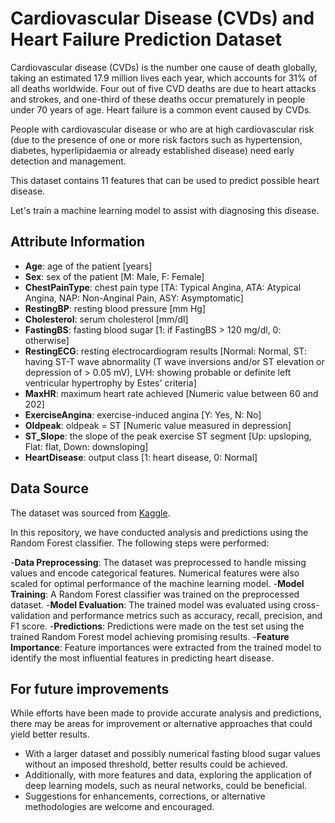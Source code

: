 # Cardiovascular Disease (CVDs) and Heart Failure Prediction Dataset

Cardiovascular disease (CVDs) is the number one cause of death globally, taking an estimated 17.9 million lives each year, which accounts for 31% of all deaths worldwide. Four out of five CVD deaths are due to heart attacks and strokes, and one-third of these deaths occur prematurely in people under 70 years of age. Heart failure is a common event caused by CVDs.

People with cardiovascular disease or who are at high cardiovascular risk (due to the presence of one or more risk factors such as hypertension, diabetes, hyperlipidaemia or already established disease) need early detection and management.

This dataset contains 11 features that can be used to predict possible heart disease.

Let's train a machine learning model to assist with diagnosing this disease.

## Attribute Information

- **Age**: age of the patient [years]
- **Sex**: sex of the patient [M: Male, F: Female]
- **ChestPainType**: chest pain type [TA: Typical Angina, ATA: Atypical Angina, NAP: Non-Anginal Pain, ASY: Asymptomatic]
- **RestingBP**: resting blood pressure [mm Hg]
- **Cholesterol**: serum cholesterol [mm/dl]
- **FastingBS**: fasting blood sugar [1: if FastingBS > 120 mg/dl, 0: otherwise]
- **RestingECG**: resting electrocardiogram results [Normal: Normal, ST: having ST-T wave abnormality (T wave inversions and/or ST elevation or depression of > 0.05 mV), LVH: showing probable or definite left ventricular hypertrophy by Estes' criteria]
- **MaxHR**: maximum heart rate achieved [Numeric value between 60 and 202]
- **ExerciseAngina**: exercise-induced angina [Y: Yes, N: No]
- **Oldpeak**: oldpeak = ST [Numeric value measured in depression]
- **ST_Slope**: the slope of the peak exercise ST segment [Up: upsloping, Flat: flat, Down: downsloping]
- **HeartDisease**: output class [1: heart disease, 0: Normal]

## Data Source

The dataset was sourced from [Kaggle](https://www.kaggle.com/datasets/fedesoriano/heart-failure-prediction).

In this repository, we have conducted analysis and predictions using the Random Forest classifier. The following steps were performed:

-**Data Preprocessing**: The dataset was preprocessed to handle missing values and encode categorical features. Numerical features were also scaled for optimal performance of the machine learning model.
-**Model Training**: A Random Forest classifier was trained on the preprocessed dataset.
-**Model Evaluation**: The trained model was evaluated using cross-validation and performance metrics such as accuracy, recall, precision, and F1 score.
-**Predictions**: Predictions were made on the test set using the trained Random Forest model achieving promising results.
-**Feature Importance**: Feature importances were extracted from the trained model to identify the most influential features in predicting heart disease.


## For future improvements

While efforts have been made to provide accurate analysis and predictions, there may be areas for improvement or alternative approaches that could yield better results.

- With a larger dataset and possibly numerical fasting blood sugar values without an imposed threshold, better results could be achieved.
- Additionally, with more features and data, exploring the application of deep learning models, such as neural networks, could be beneficial.
- Suggestions for enhancements, corrections, or alternative methodologies are welcome and encouraged.
